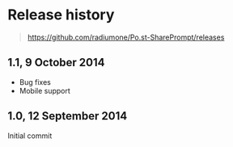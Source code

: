 # Release history

> https://github.com/radiumone/Po.st-SharePrompt/releases

## 1.1, 9 October 2014

<!--1.1:name-->
* Bug fixes
* Mobile support
<!--/1.1:name-->

## 1.0, 12 September 2014

<!--1.0:name-->
Initial commit
<!--/1.0:name-->
